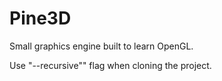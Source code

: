 # Pine3D
Small graphics engine built to learn OpenGL.

Use "--recursive"" flag when cloning the project.
